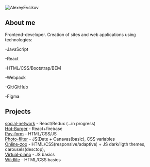 ![AlexeyEvsikov](https://user-images.githubusercontent.com/77671333/125778087-c3d575c7-4886-4b6b-b9c4-67c815dfbf9f.png)

## About me
Frontend-developer.
Creation of sites and web applications using technologies:

-JavaScript

-React

-HTML/CSS/Bootstrap/BEM

-Webpack

-Git/GitHub

-Figma

## Projects
[social-network](https://friends-socials.netlify.app/profile) - React/Redux (...in progress) <br>
[Hot-Burger](https://my-hot-burgers.netlify.app/) - React+firebase <br>
[Pay-form](https://my-test-pay-form.netlify.app) - HTML/CSS/JS <br>
[Photo-filter](https://rolling-scopes-school.github.io/alexe1987-JSFE2021Q1/photo-filter/ "Photo-filter") - JS(Date + Canavas(basic), CSS variables</br>
[Online-zoo](https://rolling-scopes-school.github.io/alexe1987-JSFE2021Q1/online-zoo/ "Online-zoo") - HTML/CSS(responsive/adaptive) + JS dark/ligth themes, carousels(desctop),</br>
[Virtual-piano](https://rolling-scopes-school.github.io/alexe1987-JSFE2021Q1/virtual-piano/ "Virtual-piano") - JS basics</br>
[Wildlife](https://alexe1987.github.io/wildlife/ "Wildlife") - HTML/CSS basics</br>

